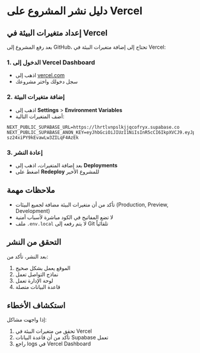 # دليل نشر المشروع على Vercel

## إعداد متغيرات البيئة في Vercel

بعد رفع المشروع إلى GitHub، تحتاج إلى إضافة متغيرات البيئة في Vercel:

### 1. الدخول إلى Vercel Dashboard
- اذهب إلى [vercel.com](https://vercel.com)
- سجل دخولك واختر مشروعك

### 2. إضافة متغيرات البيئة
- اذهب إلى **Settings** > **Environment Variables**
- أضف المتغيرات التالية:

```
NEXT_PUBLIC_SUPABASE_URL=https://lhrtlvnpslkjjqcofryx.supabase.co
NEXT_PUBLIC_SUPABASE_ANON_KEY=eyJhbGciOiJIUzI1NiIsInR5cCI6IkpXVCJ9.eyJpc3MiOiJzdXBhYmFzZSIsInJlZiI6ImxocnRsdm5wc2xrampxY29mcnl4Iiwicm9sZSI6ImFub24iLCJpYXQiOjE3NTY2MTQ5NjksImV4cCI6MjA3MjE5MDk2OX0.5QOfkT0OdSSNE9H-sz24xiPY9kEvawLw3ZILqF4AzEk
```

### 3. إعادة النشر
- بعد إضافة المتغيرات، اذهب إلى **Deployments**
- اضغط على **Redeploy** للمشروع الأخير

## ملاحظات مهمة

- تأكد من أن متغيرات البيئة مضافة لجميع البيئات (Production, Preview, Development)
- لا تضع المفاتيح في الكود مباشرة لأسباب أمنية
- ملف `.env.local` لا يتم رفعه إلى Git تلقائياً

## التحقق من النشر

بعد النشر، تأكد من:
1. الموقع يعمل بشكل صحيح
2. نماذج التواصل تعمل
3. لوحة الإدارة تعمل
4. قاعدة البيانات متصلة

## استكشاف الأخطاء

إذا واجهت مشاكل:
1. تحقق من متغيرات البيئة في Vercel
2. تأكد من أن قاعدة البيانات Supabase تعمل
3. راجع logs في Vercel Dashboard
